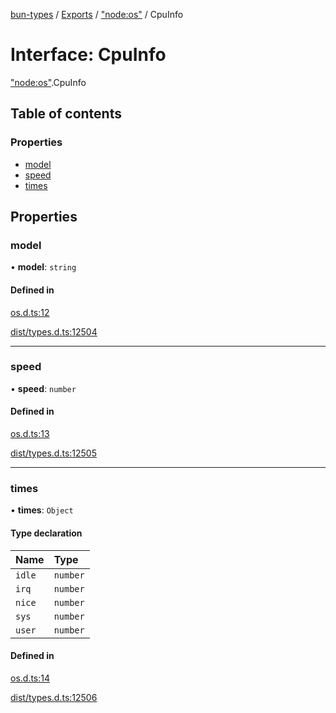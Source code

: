 [bun-types](../README.md) / [Exports](../modules.md) / ["node:os"](../modules/node_os_.md) / CpuInfo

# Interface: CpuInfo

["node:os"](../modules/node_os_.md).CpuInfo

## Table of contents

### Properties

- [model](node_os_.CpuInfo.md#model)
- [speed](node_os_.CpuInfo.md#speed)
- [times](node_os_.CpuInfo.md#times)

## Properties

### model

• **model**: `string`

#### Defined in

[os.d.ts:12](https://github.com/valgaze/bun-types/blob/5e53f27/os.d.ts#L12)

[dist/types.d.ts:12504](https://github.com/valgaze/bun-types/blob/5e53f27/dist/types.d.ts#L12504)

___

### speed

• **speed**: `number`

#### Defined in

[os.d.ts:13](https://github.com/valgaze/bun-types/blob/5e53f27/os.d.ts#L13)

[dist/types.d.ts:12505](https://github.com/valgaze/bun-types/blob/5e53f27/dist/types.d.ts#L12505)

___

### times

• **times**: `Object`

#### Type declaration

| Name | Type |
| :------ | :------ |
| `idle` | `number` |
| `irq` | `number` |
| `nice` | `number` |
| `sys` | `number` |
| `user` | `number` |

#### Defined in

[os.d.ts:14](https://github.com/valgaze/bun-types/blob/5e53f27/os.d.ts#L14)

[dist/types.d.ts:12506](https://github.com/valgaze/bun-types/blob/5e53f27/dist/types.d.ts#L12506)
